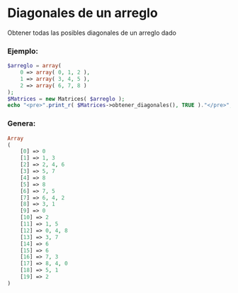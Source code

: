 # Diagonales de un arreglo
Obtener todas las posibles diagonales de un arreglo dado

### Ejemplo:
```php
$arreglo = array(
	0 => array( 0, 1, 2 ),
	1 => array( 3, 4, 5 ),
	2 => array( 6, 7, 8 )
);
$Matrices = new Matrices( $arreglo );
echo "<pre>".print_r( $Matrices->obtener_diagonales(), TRUE )."</pre>";
```

### Genera:
```php
Array
(
    [0] => 0
    [1] => 1, 3
    [2] => 2, 4, 6
    [3] => 5, 7
    [4] => 8
    [5] => 8
    [6] => 7, 5
    [7] => 6, 4, 2
    [8] => 3, 1
    [9] => 0
    [10] => 2
    [11] => 1, 5
    [12] => 0, 4, 8
    [13] => 3, 7
    [14] => 6
    [15] => 6
    [16] => 7, 3
    [17] => 8, 4, 0
    [18] => 5, 1
    [19] => 2
)
```
